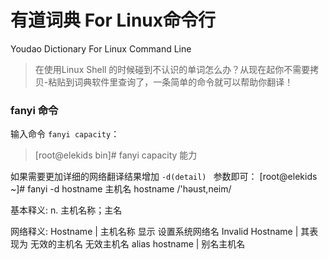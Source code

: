 # 有道词典 For Linux命令行
Youdao Dictionary For Linux Command Line

> 在使用Linux Shell 的时候碰到不认识的单词怎么办？从现在起你不需要拷贝-粘贴到词典软件里查询了，一条简单的命令就可以帮助你翻译！

### fanyi 命令
输入命令 `fanyi capacity`：

> [root@elekids bin]# fanyi capacity
> 能力

如果需要更加详细的网络翻译结果增加 `-d(detail) ` 参数即可：
  [root@elekids ~]# fanyi -d hostname
  主机名  hostname /'həust,neim/

  基本释义: n. 主机名称；主名

  网络释义:
  Hostname | 主机名称 显示 设置系统网络名
  Invalid Hostname | 其表现为 无效的主机名 无效主机名
  alias hostname | 别名主机名
